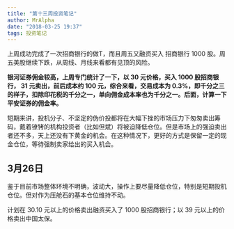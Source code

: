 ```yaml
---
title: "第十三周投资笔记"
author: MrAlpha
date: "2018-03-25 19:37"
tags: 投资笔记
---
```


上周成功完成了一次招商银行的做T，而且周五又融资买入 招商银行 1000 股。周五美股继续下跌，从周线、月线来看都有见顶的风险。

**银河证券佣金较高，上周专门统计了一下，以 30 元价格，买入 1000 股招商银行， 31 元卖出，前后成本约 100 元，综合来看，交易成本为 0.3%，即千分之三的样子，扣除印花税的千分之一，单向佣金成本率也为千分之一。后面，计算一下平安证券的佣金率。**

短期来讲，投机分子、不坚定的伪价投都将在大幅下挫的市场压力下匆匆卖出筹码，戴着镣铐的机构投资者（比如但斌）将被迫降低仓位。但是市场上的强迫卖出者还不多，天上还没有下黄金的机会。在这种情况下，更好的方式是保留一定的现金仓位，等待强制卖家给出的买入机会。

## 3月26日

鉴于目前市场整体环境不明确，波动大，操作上要尽量降低仓位，特别是短期投机仓位。但对作为压舱石的基本仓位维持不动。

计划在 30.10 元以上的价格卖出融资买入了 1000 股招商银行；以 39 元以上的价格卖出中国太保。
